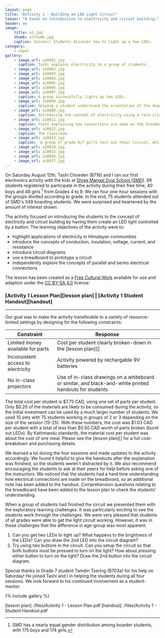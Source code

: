 ```yaml
---
layout: page
title: "Activity 1 - Building an LED Light Circuit"
teaser: "A hands on introduction to electricity and circuit building."
header: no
image: 
    title: a1.jpg
    thumb: a1thumb.jpg
    caption: Success! Students discover how to light up a two LEDs.
category:
    - nepal
gallery:
    - image_url: a10001.jpg
      caption: Tashi explains electricity to a group of students.
    - image_url: a10002.jpg
    - image_url: a10003.jpg
    - image_url: a10004.jpg
    - image_url: a10005.jpg
    - image_url: a10006.jpg
    - image_url: a10007.jpg
      caption: A group successfully lights up two LEDs.
    - image_url: a10008.jpg
      caption: Helping a student understand the orientation of the diode.
    - image_url: a10009.jpg
      caption: Introducing the concept of electricity using a rock-slide analogy.
    - image_url: a10011.jpg
      caption: Tashi explaining how connections are made on the breadboard.
    - image_url: a10012.jpg
      caption: The classroom.
    - image_url: a10013.jpg
      caption:  A group of grade 6/7 girls test out their circuit, while Harry, Tamdin, and Tashi help in the background.
    - image_url: a10014.jpg
    - image_url: a10015.jpg
    - image_url: a10016.jpg
    - image_url: a10017.jpg
---
```


On Saturday August 12th, Tashi Choeden (B716) and I ran our first electronics activity with the kids at [Shree Mangal Dvip School (SMD)][smd]. 88 students registered to participate in the activity during their free time, 40 boys and 48 girls [^1] from Grades 4 to 9. We ran four one-hour sessions with the groups divided according to grade. In the end, 75 students attended out of SMD's 349 boarding students. We were surprised and heartened by the amount of interest shown.

The activity focused on introducing the students to the concept of electricity and circuit building by having them create an LED light controlled by a button. The learning objectives of the activity were to:

*	highlight applications of electricity in Himalayan communities
*	introduce the concepts of conduction, insulation, voltage, current, and resistance
*	introduce circuit diagrams
*	use a breadboard to prototype a circuit
*	independently explore the concepts of parallel and series electrical connections

The lesson has been created as a [Free Cultural Work][] available for use and adaption under the [CC BY-SA 4.0][] license:

### [Activity 1 Lesson Plan][lesson plan] | [Activity 1 Student Handout][handout]

---

Our goal was to make the activity transferable to a variety of resource-limited settings by designing for the following constraints:

| Constraint | Response |
|------------|----------|
| Limited money available for parts | Cost per student clearly broken-down in the [lesson plan][] |
| Inconsistent access to electricity | Activity powered by rechargable 9V batteries |
| No in-class projectors | Use of in-class drawings on a whiteboard or similar, and black-and-white printed handouts for students |

The total cost per student is $7.75 CAD, using one set of parts per student. Only $0.20 of the materials are likely to be consumed during the activity, so the initial investment can be used by a much larger number of students. We used 10 sets with 75 students working in groups of 2 or 3 depending on the size of the session (15-25). With these numbers, the cost was $1.03 CAD per student with a total of less than $0.50 CAD worth of parts broken (burnt out LEDs). By Kathmandu standards, the material cost per student was about the cost of one meal. Please see the [lesson plan][] for a full cost-breakdown and purchasing details.

We learned a lot during the four sessions and made updates to the activity accordingly. We found it helpful to give the handouts after the explanation was finished, so the students weren't distracted by it. We also recommend encouraging the students to ask at their peers for help before asking one of the instructors. We noticed that the students had a hard time understanding how electrical connections are made on the breadboard, so an additional note has been added to the handout. Comprehension questions relating to the breadboard have been added to the lesson plan to check the students' understanding.

When a group of students had finished the circuit we presented them with the exploratory learning challenges. It was particularly exciting to see the students work through the challenges. We were very pleased that students of all grades were able to get the light circuit working. However, it was in these challenges that the difference in age-group was most apparent.

1. Can you get two LEDs to light up? What happens to the brightness of the LEDs? Can you draw the 2nd LED into the circuit diagram?
2. Try using two buttons in the circuit. Can you setup the circuit so that both buttons must be pressed to turn on the light? How about pressing either button to turn on the light? Draw the 2nd button into the circuit diagram.

Special thanks to Grade 7 student Tamdin Tsering (B703a) for his help on Saturday! He joined Tashi and I in helping the students during all four sessions. We look forward to his continued involvement as a student-mentor.

{% include gallery %}

[^1]: SMD has a nearly equal gender distribution among boarder students, with 175 boys and 174 girls.

[smd]: https://www.himalayanchildren.org/
[CC BY-SA 4.0]: https://creativecommons.org/licenses/by-sa/4.0/
[Free Cultural Work]: https://creativecommons.org/share-your-work/public-domain/freeworks/
[lesson plan]: /files/Activity 1 - Lesson Plan.pdf
[handout]: /files/Activity 1 - Student Handout.pdf